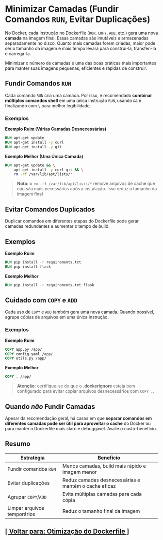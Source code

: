 # Minimizar Camadas (Fundir Comandos `RUN`, Evitar Duplicações)

No Docker, cada instrução no Dockerfile (`RUN`, `COPY`, `ADD`, etc.) gera uma nova **camada** na imagem final. Essas camadas são imutáveis e armazenadas separadamente no disco. Quanto mais camadas forem criadas, maior pode ser o tamanho da imagem e mais tempo levará para construí-la, transferi-la e carregá-la.

Minimizar o número de camadas é uma das boas práticas mais importantes para manter suas imagens pequenas, eficientes e rápidas de construir.

## Fundir Comandos `RUN`

Cada comando `RUN` cria uma camada. Por isso, é recomendado **combinar múltiplos comandos shell** em uma única instrução `RUN`, usando `&&` e finalizando com `\` para melhor legibilidade.

### Exemplos

**Exemplo Ruim (Várias Camadas Desnecessárias)**

```dockerfile
RUN apt-get update
RUN apt-get install -y curl
RUN apt-get install -y git
```

**Exemplo Melhor (Uma Única Camada)**

```dockerfile
RUN apt-get update && \
    apt-get install -y curl git && \
    rm -rf /var/lib/apt/lists/*
```

> **Nota:** o `rm -rf /var/lib/apt/lists/*` remove arquivos de cache que não são mais necessários após a instalação. Isso reduz o tamanho da imagem final

## Evitar Comandos Duplicados

Duplicar comandos em diferentes etapas do Dockerfile pode gerar camadas redundantes e aumentar o tempo de build.

## Exemplos

**Exemplo Ruim**

```dockerfile
RUN pip install -r requirements.txt
RUN pip install flask
```

**Exemplo Melhor**

```dockerfile
RUN pip install -r requirements.txt flask
```

## Cuidado com `COPY` e `ADD`

Cada uso de `COPY` e `ADD` também gera uma nova camada. Quando possível, agrupe cópias de arquivos em uma única instrução.

### Exemplos

**Exemplo Ruim**

```dockerfile
COPY app.py /app/
COPY config.yaml /app/
COPY utils.py /app/
```

**Exemplo Melhor**

```dockerfile
COPY . /app/
```

> **Atenção:** certifique-se de que o **.dockerignore** esteja bem configurado para evitar copiar arquivos desnecessários com `COPY .`.


## Quando *não* Fundir Camadas

Apesar da recomendação geral, há casos em que **separar comandos em diferentes camadas pode ser útil para aproveitar o cache** do Docker ou para manter o Dockerfile mais claro e debuggável. Avalie o custo-benefício.

## Resumo

|        Estratégia         |                     Benefício                      |
|---------------------------|----------------------------------------------------|
|   Fundir comandos `RUN`   |  Menos camadas, build mais rápido e imagem menor   |
|    Evitar duplicações     |Reduz camadas desnecessárias e mantém o cache eficaz|
|   Agrupar `COPY`/`ADD`    |      Evita múltiplas camadas para cada cópia       |
|Limpar arquivos temporários|          Reduz o tamanho final da imagem           |

## [[ Voltar para: Otimização do Dockerfile ]](./otimizacao-dockerfile.md#minimizar-camadas)